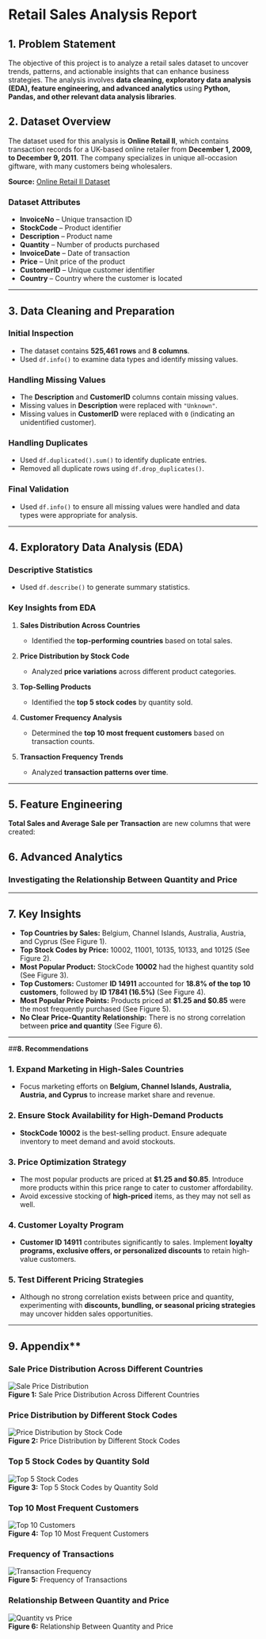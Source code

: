 # **Retail Sales Analysis Report**  

## **1. Problem Statement**  
The objective of this project is to analyze a retail sales dataset to uncover trends, patterns, and actionable insights that can enhance business strategies. The analysis involves **data cleaning, exploratory data analysis (EDA), feature engineering, and advanced analytics** using **Python, Pandas, and other relevant data analysis libraries**.  

## **2. Dataset Overview**  
The dataset used for this analysis is **Online Retail II**, which contains transaction records for a UK-based online retailer from **December 1, 2009, to December 9, 2011**. The company specializes in unique all-occasion giftware, with many customers being wholesalers.  

**Source:** [Online Retail II Dataset](https://archive.ics.uci.edu/dataset/502/online+retail+ii)  

### **Dataset Attributes**  
- **InvoiceNo** – Unique transaction ID  
- **StockCode** – Product identifier  
- **Description** – Product name  
- **Quantity** – Number of products purchased  
- **InvoiceDate** – Date of transaction  
- **Price** – Unit price of the product  
- **CustomerID** – Unique customer identifier  
- **Country** – Country where the customer is located  

---

## **3. Data Cleaning and Preparation**  
### **Initial Inspection**  
- The dataset contains **525,461 rows** and **8 columns**.  
- Used `df.info()` to examine data types and identify missing values.  

### **Handling Missing Values**  
- The **Description** and **CustomerID** columns contain missing values.  
- Missing values in **Description** were replaced with `"Unknown"`.  
- Missing values in **CustomerID** were replaced with `0` (indicating an unidentified customer).  

### **Handling Duplicates**  
- Used `df.duplicated().sum()` to identify duplicate entries.  
- Removed all duplicate rows using `df.drop_duplicates()`.  

### **Final Validation**  
- Used `df.info()` to ensure all missing values were handled and data types were appropriate for analysis.  

---

## **4. Exploratory Data Analysis (EDA)**  

### **Descriptive Statistics**  
- Used `df.describe()` to generate summary statistics.  

### **Key Insights from EDA**  

1. **Sales Distribution Across Countries**  
   - Identified the **top-performing countries** based on total sales.  

2. **Price Distribution by Stock Code**  
   - Analyzed **price variations** across different product categories.  

3. **Top-Selling Products**  
   - Identified the **top 5 stock codes** by quantity sold.  

4. **Customer Frequency Analysis**  
   - Determined the **top 10 most frequent customers** based on transaction counts.  

5. **Transaction Frequency Trends**  
   - Analyzed **transaction patterns over time**.  

---

## **5. Feature Engineering**  

**Total Sales and Average Sale per Transaction** are new columns that were created:  

 

## **6. Advanced Analytics**  

### **Investigating the Relationship Between Quantity and Price** 

---

## **7. Key Insights**  

- **Top Countries by Sales:** Belgium, Channel Islands, Australia, Austria, and Cyprus (See Figure 1).  
- **Top Stock Codes by Price:** 10002, 11001, 10135, 10133, and 10125 (See Figure 2).  
- **Most Popular Product:** StockCode **10002** had the highest quantity sold (See Figure 3).  
- **Top Customers:** Customer **ID 14911** accounted for **18.8% of the top 10 customers**, followed by **ID 17841 (16.5%)** (See Figure 4).  
- **Most Popular Price Points:** Products priced at **$1.25 and $0.85** were the most frequently purchased (See Figure 5).  
- **No Clear Price-Quantity Relationship:** There is no strong correlation between **price and quantity** (See Figure 6).
  
---

##**8.  Recommendations**

### **1. Expand Marketing in High-Sales Countries**  
- Focus marketing efforts on **Belgium, Channel Islands, Australia, Austria, and Cyprus** to increase market share and revenue.  

### **2. Ensure Stock Availability for High-Demand Products**  
- **StockCode 10002** is the best-selling product. Ensure adequate inventory to meet demand and avoid stockouts.  

### **3. Price Optimization Strategy**  
- The most popular products are priced at **$1.25 and $0.85**. Introduce more products within this price range to cater to customer affordability.  
- Avoid excessive stocking of **high-priced** items, as they may not sell as well.  

### **4. Customer Loyalty Program**  
- **Customer ID 14911** contributes significantly to sales. Implement **loyalty programs, exclusive offers, or personalized discounts** to retain high-value customers.  

### **5. Test Different Pricing Strategies**  
- Although no strong correlation exists between price and quantity, experimenting with **discounts, bundling, or seasonal pricing strategies** may uncover hidden sales opportunities.  

---

## 9. Appendix**

### Sale Price Distribution Across Different Countries
![Sale Price Distribution](image.png)  
**Figure 1:** Sale Price Distribution Across Different Countries  

### Price Distribution by Different Stock Codes
![Price Distribution by Stock Code](image-1.png)  
**Figure 2:** Price Distribution by Different Stock Codes  

### Top 5 Stock Codes by Quantity Sold
![Top 5 Stock Codes](image-2.png)  
**Figure 3:** Top 5 Stock Codes by Quantity Sold  

### Top 10 Most Frequent Customers
![Top 10 Customers](image-3.png)  
**Figure 4:** Top 10 Most Frequent Customers  

### Frequency of Transactions
![Transaction Frequency](image-4.png)  
**Figure 5:** Frequency of Transactions  

### Relationship Between Quantity and Price
![Quantity vs Price](image-5.png)  
**Figure 6:** Relationship Between Quantity and Price  

